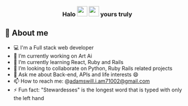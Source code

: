 <h3 align="center">Halo <img src="https://media.giphy.com/media/hvRJCLFzcasrR4ia7z/giphy.gif" width="28"> <img src="https://emojis.slackmojis.com/emojis/images/1531849430/4246/blob-sunglasses.gif?1531849430" width="28"/> yours truly</h3>
</hr>

## 📖 About me
* 💻 I'm a Full stack web developer
* 🔭 I’m currently working on Art Ai
* 🌱 I’m currently learning React, Ruby and Rails
* 👯 I’m looking to collaborate on Python, Ruby Rails related projects
* 💬 Ask me about Back-end, APIs and life interests 😄
* 📫 How to reach me: @adamswill.i.am71002@gmail.com
* ⚡ Fun fact: "Stewardesses" is the longest word that is typed with only the left hand

